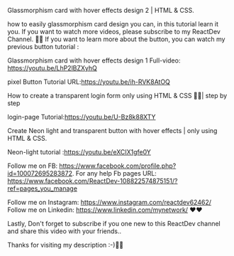 Glassmorphism card with hover effects design  2 | HTML & CSS.

how to easily glassmorphism card design you can, in this tutorial learn it you.
 If you want to watch more videos, please subscribe to my ReactDev Channel.
🥰🥰
If you want to learn more about the button, you can watch my previous button tutorial :

Glassmorphism card with hover effects design 1
Full-video: https://youtu.be/LhP2lBZXyhQ

pixel Button Tutorial URL:https://youtu.be/ih-RVK8AtOQ


How to create a transparent login form only using HTML & CSS 🤔🤔| step by step


login-page Tutorial:https://youtu.be/U-Bz8k88XTY


Create Neon light and transparent button with hover effects  | only using HTML & CSS.


Neon-light tutorial :https://youtu.be/eXCIX1gfe0Y


Follow me on FB: https://www.facebook.com/profile.php?id=100072695283872.
For any help Fb pages URL:  https://www.facebook.com/ReactDev-108822574875151/?ref=pages_you_manage


Follow me on Instagram: https://www.instagram.com/reactdev62462/
Follow me on Linkedin: https://www.linkedin.com/mynetwork/ ❤❤


Lastly,
Don't forget to subscribe if you one new to this ReactDev channel and share this video with your friends..


Thanks for visiting my description :-)🥰🥰
